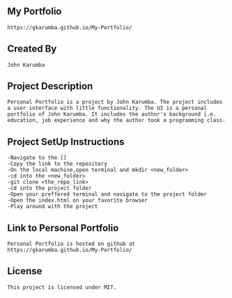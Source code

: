 ## My Portfolio
    https://gkarumba.github.io/My-Portfolio/

## Created By
    John Karumba

## Project Description
    Personal Portfolio is a project by John Karumba. The project includes a user interface with little functionality. The UI is a personal portfolio of John Karumba. It includes the author's background i.e. education, job experience and why the author took a programming class.

## Project SetUp Instructions
    -Navigate to the []
    -Copy the link to the repository
    -On the local machine,open terminal and mkdir <new_folder>
    -cd into the <new_folder> 
    -git clone <the_repo_link>
    -cd into the project folder
    -Open your preffered terminal and navigate to the project folder
    -Open the index.html on your favorite browser
    -Play around with the project

## Link to Personal Portfolio
    Personal Portfolio is hosted on github at https://gkarumba.github.io/My-Portfolio/

## License
    This project is licensed under MIT.
